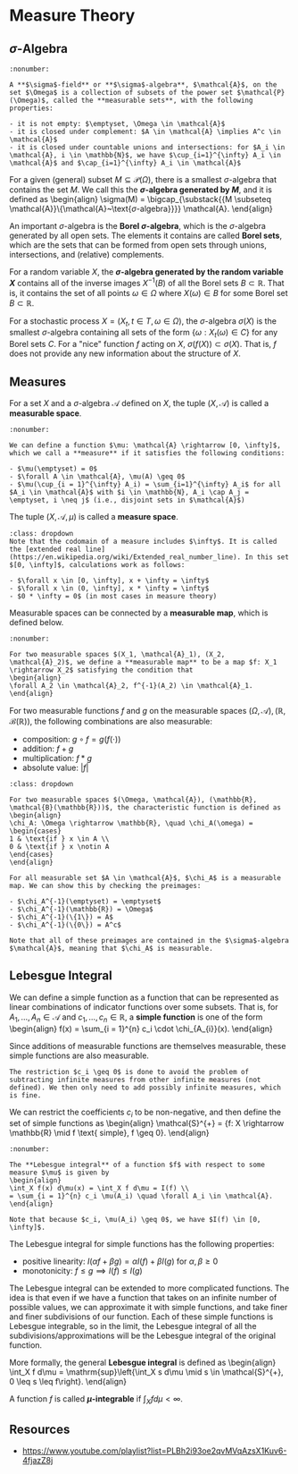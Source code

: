 # Measure Theory

## $\sigma$-Algebra

<!-- prettier-ignore -->
```{prf:definition} σ-algebra
:nonumber:

A **$\sigma$-field** or **$\sigma$-algebra**, $\mathcal{A}$, on the set $\Omega$ is a collection of subsets of the power set $\mathcal{P}(\Omega)$, called the **measurable sets**, with the following properties:

- it is not empty: $\emptyset, \Omega \in \mathcal{A}$
- it is closed under complement: $A \in \mathcal{A} \implies A^c \in \mathcal{A}$
- it is closed under countable unions and intersections: for $A_i \in \mathcal{A}, i \in \mathbb{N}$, we have $\cup_{i=1}^{\infty} A_i \in \mathcal{A}$ and $\cap_{i=1}^{\infty} A_i \in \mathcal{A}$
```

<!-- prettier-ignore -->
For a given (general) subset $M \subseteq \mathcal{P}(\Omega)$, there is a smallest $\sigma$-algebra that contains the set $M$. We call this the **$\sigma$-algebra generated by $M$**, and it is defined as
\begin{align}
\sigma(M) = \bigcap_{\substack{{M \subseteq \mathcal{A}}\\{\mathcal{A}~\text{$\sigma$-algebra}}}} \mathcal{A}.
\end{align}

An important $\sigma$-algebra is the **Borel $\sigma$-algebra**, which is the $\sigma$-algebra generated by all open sets. The elements it contains are called **Borel sets**, which are the sets that can be formed from open sets through unions, intersections, and (relative) complements.

For a random variable $X$, the **$\sigma$-algebra generated by the random variable $X$** contains all of the inverse images $X^{-1}(B)$ of all the Borel sets $B \subset \mathbb{R}$. That is, it contains the set of all points $\omega \in \Omega$ where $X(\omega) \in B$ for some Borel set $B \subset \mathbb{R}$.

For a stochastic process $X = (X_t, t \in T, \omega \in \Omega)$, the $\sigma$-algebra $\sigma(X)$ is the smallest $\sigma$-algebra containing all sets of the form $\{\omega: X_t(\omega) \in C\}$ for any Borel sets $C$. For a "nice" function $f$ acting on $X$, $\sigma(f(X)) \subset \sigma(X)$. That is, $f$ does not provide any new information about the structure of $X$.

## Measures

For a set $X$ and a $\sigma$-algebra $\mathcal{A}$ defined on $X$, the tuple $(X, \mathcal{A})$ is called a **measurable space**.

```{prf:definition} Measure
:nonumber:

We can define a function $\mu: \mathcal{A} \rightarrow [0, \infty]$, which we call a **measure** if it satisfies the following conditions:

- $\mu(\emptyset) = 0$
- $\forall A \in \mathcal{A}, \mu(A) \geq 0$
- $\mu(\cup_{i = 1}^{\infty} A_i) = \sum_{i=1}^{\infty} A_i$ for all $A_i \in \mathcal{A}$ with $i \in \mathbb{N}, A_i \cap A_j = \emptyset, i \neq j$ (i.e., disjoint sets in $\mathcal{A}$)
```

The tuple $(X, \mathcal{A}, \mu)$ is called a **measure space**.

```{admonition} Extended real line $[0, \infty]$
:class: dropdown
Note that the codomain of a measure includes $\infty$. It is called the [extended real line](https://en.wikipedia.org/wiki/Extended_real_number_line). In this set $[0, \infty]$, calculations work as follows:

- $\forall x \in [0, \infty], x + \infty = \infty$
- $\forall x \in (0, \infty], x * \infty = \infty$
- $0 * \infty = 0$ (in most cases in measure theory)
```

Measurable spaces can be connected by a **measurable map**, which is defined below.

```{prf:definition} Measurable map
:nonumber:

For two measurable spaces $(X_1, \mathcal{A}_1), (X_2, \mathcal{A}_2)$, we define a **measurable map** to be a map $f: X_1 \rightarrow X_2$ satisfying the condition that
\begin{align}
\forall A_2 \in \mathcal{A}_2, f^{-1}(A_2) \in \mathcal{A}_1.
\end{align}
```

For two measurable functions $f$ and $g$ on the measurable spaces $(\Omega, \mathcal{A}), (\mathbb{R}, \mathcal{B}(\mathbb{R}))$, the following combinations are also measurable:

- composition: $g \circ f = g(f(\cdot))$
- addition: $f + g$
- multiplication: $f * g$
- absolute value: $|f|$

```{prf:example} The Characteristic/Indicator Function $\chi$
:class: dropdown

For two measurable spaces $(\Omega, \mathcal{A}), (\mathbb{R}, \mathcal{B}(\mathbb{R}))$, the characteristic function is defined as
\begin{align}
\chi_A: \Omega \rightarrow \mathbb{R}, \quad \chi_A(\omega) =
\begin{cases}
1 & \text{if } x \in A \\
0 & \text{if } x \notin A
\end{cases}
\end{align}

For all measurable set $A \in \mathcal{A}$, $\chi_A$ is a measurable map. We can show this by checking the preimages:

- $\chi_A^{-1}(\emptyset) = \emptyset$
- $\chi_A^{-1}(\mathbb{R}) = \Omega$
- $\chi_A^{-1}(\{1\}) = A$
- $\chi_A^{-1}(\{0\}) = A^c$

Note that all of these preimages are contained in the $\sigma$-algebra $\mathcal{A}$, meaning that $\chi_A$ is measurable.
```

## Lebesgue Integral

<!-- prettier-ignore -->
We can define a simple function as a function that can be represented as linear combinations of indicator functions over some subsets. That is, for $A_1, \ldots, A_n \in \mathcal{A}$ and $c_1, \ldots, c_n \in \mathbb{R}$, a **simple function** is one of the form
\begin{align}
f(x) = \sum_{i = 1}^{n} c_i \cdot \chi_{A_{i}}(x).
\end{align}

Since additions of measurable functions are themselves measurable, these simple functions are also measurable.

```{margin}
The restriction $c_i \geq 0$ is done to avoid the problem of subtracting infinite measures from other infinite measures (not defined). We then only need to add possibly infinite measures, which is fine.
```

We can restrict the coefficients $c_i$ to be non-negative, and then define the set of simple functions as
\begin{align}
\mathcal{S}^{+} = \{f: X \rightarrow \mathbb{R} \mid f \text{ simple}, f \geq 0\}.
\end{align}

```{prf:definition} The Lebesgue integral for simple functions
:nonumber:

The **Lebesgue integral** of a function $f$ with respect to some measure $\mu$ is given by
\begin{align}
\int_X f(x) d\mu(x) = \int_X f d\mu = I(f) \\
= \sum_{i = 1}^{n} c_i \mu(A_i) \quad \forall A_i \in \mathcal{A}.
\end{align}

Note that because $c_i, \mu(A_i) \geq 0$, we have $I(f) \in [0, \infty]$.
```

The Lebesgue integral for simple functions has the following properties:

- positive linearity: $I(\alpha f + \beta g) = \alpha I(f) + \beta I(g)$ for $\alpha, \beta \geq 0$
- monotonicity: $f \leq g \implies I(f) \leq I(g)$

The Lebesgue integral can be extended to more complicated functions. The idea is that even if we have a function that takes on an infinite number of possible values, we can approximate it with simple functions, and take finer and finer subdivisions of our function. Each of these simple functions is Lebesgue integrable, so in the limit, the Lebesgue integral of all the subdivisions/approximations will be the Lebesgue integral of the original function.

More formally, the general **Lebesgue integral** is defined as
\begin{align}
\int_X f d\mu = \mathrm{sup}\left\{\int_X s d\mu \mid s \in \mathcal{S}^{+}, 0 \leq s \leq f\right\}.
\end{align}

A function $f$ is called **$\mu$-integrable** if $\int_X f d\mu < \infty$.

## Resources

- https://www.youtube.com/playlist?list=PLBh2i93oe2qvMVqAzsX1Kuv6-4fjazZ8j
